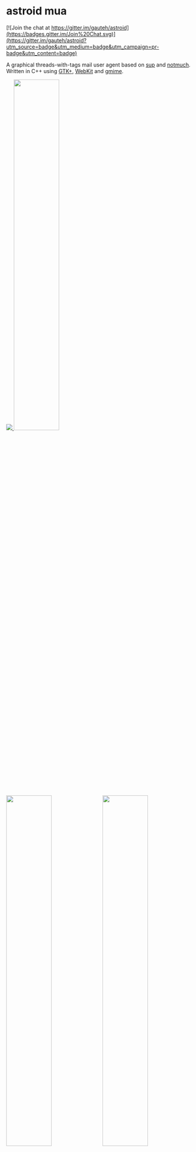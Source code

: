 # astroid mua

[![Join the chat at https://gitter.im/gauteh/astroid](https://badges.gitter.im/Join%20Chat.svg)](https://gitter.im/gauteh/astroid?utm_source=badge&utm_medium=badge&utm_campaign=pr-badge&utm_content=badge)

  A graphical threads-with-tags mail user agent based on [sup] and [notmuch].
  Written in C++ using [GTK+], [WebKit] and [gmime].

  <a href="https://raw.githubusercontent.com/gauteh/astroid/master/doc/astroid-full-window.png">
    <img src="https://raw.githubusercontent.com/gauteh/astroid/master/doc/astroid-full-window.png">
  </a>

  <a href="https://raw.githubusercontent.com/gauteh/astroid/master/doc/astroid-thread-view.png">
    <img src="https://raw.githubusercontent.com/gauteh/astroid/master/doc/astroid-thread-view.png" width="49%">
  </a> <a href="https://raw.githubusercontent.com/gauteh/astroid/master/doc/astroid-searching.png">
    <img src="https://raw.githubusercontent.com/gauteh/astroid/master/doc/astroid-searching.png" width="49%" style="float: right;">
  </a>
  <a href="https://raw.githubusercontent.com/gauteh/astroid/master/doc/astroid-editor-vim.png">
    <img src="https://raw.githubusercontent.com/gauteh/astroid/master/doc/astroid-editor-vim.png" width="49%">
  </a> <a href="https://raw.githubusercontent.com/gauteh/astroid/master/doc/astroid-compose-code-highlight.png">
    <img src="https://raw.githubusercontent.com/gauteh/astroid/master/doc/astroid-compose-code-highlight.png" width="49%" style="float: right;">
  </a>

## design and user interface goals
* (keyboard)    fully operatable by keyboard only - but accept mouse clicks
*               lightweight.
* (partly done) base interface on sup, but allow buffers to be dragged out
                or separated as windows so that multiple views/buffers can be
                seen at one time.
* (done)        allow several simultaneous windows.
* (done)        display html mail and some attachments inline.
* (done)        render math using MathJax
* (partly done) syntax highlighting between triple-backtick tags (markdown style)
* ([in progress](https://github.com/gauteh/astroid/pull/24)) built-in crypto (gpg,..) support.
* (only vim)    editors: embed vim or emacs (possibly ship a simple editor)
* (linux)       Support: Platforms supported by notmuch and other libraries, specifically:
                         Linux, *BSD, Mac, Windows..

### considerations
  * Never use deprecated libraries - use as few libraries as possible.
  * Never rewrite something if it exists an active library for it.
  * All database operations / mail handling should be done by notmuch or other
    tools.

## acquiring astroid

get astroid from:

` $ git clone https://github.com/gauteh/astroid.git `

[Instructions](#installation-and-usage) on how to [build](#compiling), [configure](#configuration) and [run astroid](#running-and-usage) can be found in this README. Once you get astroid running, press '?' to get a list of key bindings.

  [Distribution specific instructions](https://github.com/gauteh/astroid/wiki) can be found in the wiki.

## licence and attribution

  GNU [GPL] v3 or later:

    Copyright (c) 2014  Gaute Hope <eg@gaute.vetsj.com>

    This program is free software: you can redistribute it and/or modify
    it under the terms of the GNU General Public License as published by
    the Free Software Foundation, either version 3 of the License, or
    (at your option) any later version.

    This program is distributed in the hope that it will be useful,
    but WITHOUT ANY WARRANTY; without even the implied warranty of
    MERCHANTABILITY or FITNESS FOR A PARTICULAR PURPOSE.  See the
    GNU General Public License for more details.

    You should have received a copy of the GNU General Public License
    along with this program.  If not, see <http://www.gnu.org/licenses/>.

## installation and usage

astroid uses [scons] for building, also you might need [git] for the build
process to work properly. Both should be available in most distributions.

A fairly recent version of [GTK+] and [glib] with their
[C++ bindings](http://www.gtkmm.org/en/) are also required, along with
[boost], [gmime] and a compiler that supports [C++11]. Of course, the
[notmuch] libraries are also required.

### compiling

` $ scons `

to run the tests do:

` $ scons test `

### installing

Configure with a prefix and install:
```
$ scons --prefix=/usr build
$ scons --prefix=/usr install
```

this will install the `astroid` binary into `/usr/bin/` and data files into `/usr/share/astroid/`.

### configuration

astroid uses the `$XDG_CONFIG_HOME/astroid` directory (or `$HOME/.config/astroid` if it is not set) for storing its configuration file. When you first run astroid it will set up the default configuration file there. This is a JSON file created by [boost::property_tree]. Options not set here will be set to their default values as specified in [`src/config.cc`](https://github.com/gauteh/astroid/blob/master/src/config.cc#L78).

By default astroid looks in `$HOME/.mail` for the notmuch database, but you can change this in the configuration file. You can also set up default queries and accounts for sending e-mail there.

you can run:

` $ astroid --new-config `

to create a new configuration file in the default location, you can also specify a location of the new config file with the `-c` argument.

### running and usage

` $ ./astroid `

press `?` to get a list of available key bindings in the current mode, navigate up and down using `j` and `k`. The list is updated depending on the mode you are in.

## patches, help, comments and bugs

Report on the [github page](https://github.com/gauteh/astroid) or to the mailinglist at: [astroidmail@googlegroups.com](https://groups.google.com/forum/#!forum/astroidmail), subscribe [online](https://groups.google.com/forum/#!forum/astroidmail) or by sending an email to:
[astroidmail+subscribe@googlegroups.com](mailto:astroidmail+subscribe@googlegroups.com).

Contributions to Astroid in the form of patches, documentation and testing are
very welcome. Information on how to
[contribute](https://github.com/gauteh/astroid/wiki/Contributing) to astroid
can be found in the wiki.

Also check out #astroid or #notmuch on irc.freenode.net.

## acknowledgements

  The main inspiration for astroid is the [sup] mail user agent. [sup]
  provided inspiration for [notmuch] which is a mail indexer. astroid is
  using [notmuch] as a backend.

  Some parts of the user interface and layout have been copied from or has been
  inspired by the [Geary] mail client. One of the other notmuch email clients,
  [ner], has also used for inspiration and code.

[sup]: http://supmua.org
[notmuch]: http://notmuchmail.org/
[Geary]: http://www.yorba.org/projects/geary/
[gmime]: http://spruce.sourceforge.net/gmime/
[webkit]: http://webkitgtk.org/
[GPL]: https://www.gnu.org/copyleft/gpl.html
[scons]: http://www.scons.org/
[git]: http://git-scm.com/
[C++11]: http://en.wikipedia.org/wiki/C%2B%2B11
[boost]: http://www.boost.org/
[GTK+]: http://www.gtk.org/
[glib]: https://developer.gnome.org/glib/
[boost::property_tree]: http://www.boost.org/doc/libs/1_56_0/doc/html/property_tree.html
[ner]: http://the-ner.org/

